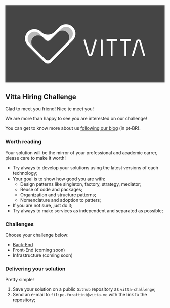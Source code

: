 <img src="logo_black.png"/>

## Vitta Hiring Challenge

Glad to meet you friend! Nice te meet you!

We are more than happy to see you are interested on our challenge!

You can get to know more about us [following our blog](https://blog.vitta.me/) (in pt-BR).

### Worth reading

Your solution will be the mirror of your professional and academic carrer, please care to make it worth!

- Try always to develop your solutions using the latest versions of each technology;
- Your goal is to show how good you are with:
    - Design patterns like singleton, factory, strategy, mediator;
    - Reuse of code and packages;
    - Organization and structure patterns;
    - Nomenclature and adoption to patters;
- If you are not sure, just do it;
- Try always to make services as independent and separated as possible;

### Challenges

Choose your challenge below:

- [Back-End](backend/readme.md)
- Front-End (coming soon)
- Infrastructure (coming soon)

### Delivering your solution

Pretty simple!

1. Save your solution on a public `Github` repository as `vitta-challenge`;
1. Send an e-mail to `filipe.forattini@vitta.me` with the link to the repository;
